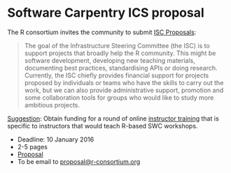 # Software Carpentry ICS proposal

The R consortium invites the community to submit
[ISC Proposals](https://www.r-consortium.org/about/isc/proposals):

> The goal of the Infrastructure Steering Committee (the ISC) is to
> support projects that broadly help the R community. This might be
> software development, developing new teaching materials, documenting
> best practices, standardising APIs or doing research. Currently, the
> ISC chiefly provides financial support for projects proposed by
> individuals or teams who have the skills to carry out the work, but
> we can also provide administrative support, promotion and some
> collaboration tools for groups who would like to study more
> ambitious projects.

[Suggestion](http://lists.software-carpentry.org/pipermail/r-discuss_lists.software-carpentry.org/2015-December/000355.html):
Obtain funding for a round of online
[instructor training](https://swcarpentry.github.io/instructor-training/)
that is specific to instructors that would teach R-based SWC
workshops.

* Deadline: 10 January 2016
* 2-5 pages
* [Proposal](SC-ISC-proposal.md)
* To be email to proposal@r-consortium.org
